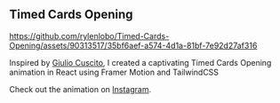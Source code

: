 ## Timed Cards Opening 

https://github.com/rylenlobo/Timed-Cards-Opening/assets/90313517/35bf6aef-a574-4d1a-81bf-7e92d27af316

Inspired by [Giulio Cuscito](https://dribbble.com/shots/11012652--Timed-Cards-Opening), I created a captivating Timed Cards Opening animation in React using Framer Motion and TailwindCSS

Check out the animation on [Instagram](https://www.instagram.com/reel/C7zWsZqSyff/?utm_source=ig_web_copy_link&igshid=MzRlODBiNWFlZA==).
